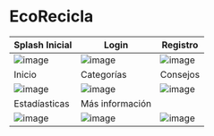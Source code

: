 
# EcoRecicla





| Splash Inicial | Login | Registro|
|----------------|--------|--------|
| ![image](https://github.com/Miguel-MR/EcoReciclaReto2/assets/140467089/230e79b1-4048-40ae-9248-13fa89c636e4)|![image](https://github.com/Miguel-MR/EcoReciclaReto2/assets/140467089/4bbb58c7-3bbf-4a2b-a0ab-a3536bf31cc7)|![image](https://github.com/Miguel-MR/EcoReciclaReto2/assets/140467089/d978e53d-c16e-4217-bb6a-8fef0c259a60)|
| Inicio | Categorías| Consejos|
|![image](https://github.com/Miguel-MR/EcoRecicla/assets/140467089/ff1d69ec-a6d2-49f3-81cc-f8e6b4f48816)|![image](https://github.com/Miguel-MR/EcoRecicla/assets/140467089/d5960dc0-6ca1-4cea-a8bf-e613a4fac1d4)|![image](https://github.com/Miguel-MR/EcoRecicla/assets/140467089/b5d73714-4c1e-438e-b4f6-3f1e503f9485)|
| Estadíasticas | Más información | 
|![image](https://github.com/Miguel-MR/EcoRecicla/assets/140467089/6ee3c3f6-a4e8-4337-9a05-4c5a811b09ca)|![image](https://github.com/Miguel-MR/EcoRecicla/assets/140467089/ff4081c1-074d-4e97-9459-08390b203ebf)|![image](https://github.com/Miguel-MR/EcoRecicla/assets/140467089/f1933682-1ec0-4ac7-a33a-acac0b504cc5)|


